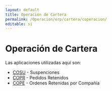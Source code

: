 ```yaml
---
layout: default
title: Operación de Cartera
permalink: /Operacion/erp/cartera/coperacion/
editable: si
---
```


# Operación de Cartera





Las aplicaciones utilizadas aquí son:

* [COSU](http://docs.oasiscom.com/Operacion/erp/cartera/coperacion/cosu) - Suspenciones
* [COPR](http://docs.oasiscom.com/Operacion/erp/cartera/coperacion/copr) - Pedidos Retenidos 
* [COPE](http://docs.oasiscom.com/Operacion/erp/cartera/coperacion/cope) - Ordenes Retenidas por Compañía